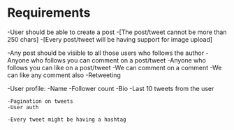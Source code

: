 # Requirements 

  -User should be able to create a post
    -[The post/tweet cannot be more than 250 chars]
    -[Every post/tweet will be having support for image upload]

-Any post should be visible to all those users who follows the author
-Anyone who follows you can comment on a post/tweet
-Anyone who follows you can like on a post/tweet
-We can comment on a comment
-We can like any comment also
-Retweeting

  -User profile:
    -Name
    -Follower count
    -Bio
    -Last 10 tweets from the user
    
    -Pagination on tweets
    -User auth

    -Every tweet might be having a hashtag

